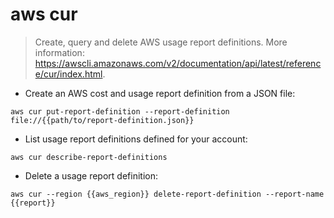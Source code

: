 # aws cur

> Create, query and delete AWS usage report definitions.
> More information: <https://awscli.amazonaws.com/v2/documentation/api/latest/reference/cur/index.html>.

- Create an AWS cost and usage report definition from a JSON file:

`aws cur put-report-definition --report-definition file://{{path/to/report-definition.json}}`

- List usage report definitions defined for your account:

`aws cur describe-report-definitions`

- Delete a usage report definition:

`aws cur --region {{aws_region}} delete-report-definition --report-name {{report}}`
